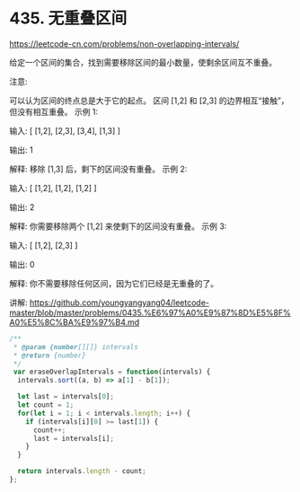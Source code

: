 # 435. 无重叠区间


https://leetcode-cn.com/problems/non-overlapping-intervals/


给定一个区间的集合，找到需要移除区间的最小数量，使剩余区间互不重叠。

注意:

可以认为区间的终点总是大于它的起点。
区间 [1,2] 和 [2,3] 的边界相互“接触”，但没有相互重叠。
示例 1:

输入: [ [1,2], [2,3], [3,4], [1,3] ]

输出: 1

解释: 移除 [1,3] 后，剩下的区间没有重叠。
示例 2:

输入: [ [1,2], [1,2], [1,2] ]

输出: 2

解释: 你需要移除两个 [1,2] 来使剩下的区间没有重叠。
示例 3:

输入: [ [1,2], [2,3] ]

输出: 0

解释: 你不需要移除任何区间，因为它们已经是无重叠的了。



讲解:
https://github.com/youngyangyang04/leetcode-master/blob/master/problems/0435.%E6%97%A0%E9%87%8D%E5%8F%A0%E5%8C%BA%E9%97%B4.md

```js
/**
 * @param {number[][]} intervals
 * @return {number}
 */
 var eraseOverlapIntervals = function(intervals) {
  intervals.sort((a, b) => a[1] - b[1]);

  let last = intervals[0];
  let count = 1;
  for(let i = 1; i < intervals.length; i++) {
    if (intervals[i][0] >= last[1]) {
      count++;
      last = intervals[i];
    }
  }

  return intervals.length - count;
};
```
